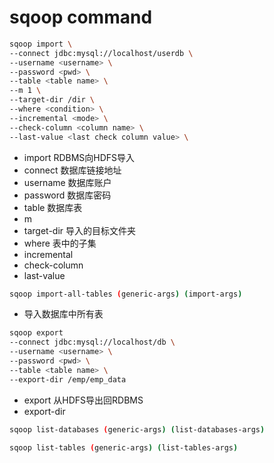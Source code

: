 sqoop command
===

```sh
sqoop import \
--connect jdbc:mysql://localhost/userdb \
--username <username> \
--password <pwd> \
--table <table name> \
--m 1 \
--target-dir /dir \
--where <condition> \
--incremental <mode> \
--check-column <column name> \
--last-value <last check column value> \
```

* import RDBMS向HDFS导入
* connect 数据库链接地址
* username 数据库账户
* password 数据库密码
* table 数据库表
* m
* target-dir 导入的目标文件夹
* where 表中的子集
* incremental
* check-column
* last-value

```sh
sqoop import-all-tables (generic-args) (import-args)
```

* 导入数据库中所有表

```sh
sqoop export
--connect jdbc:mysql://localhost/db \
--username <username> \
--password <pwd> \
--table <table name> \
--export-dir /emp/emp_data
```

* export 从HDFS导出回RDBMS
* export-dir

```sh
sqoop list-databases (generic-args) (list-databases-args)
```

```sh
sqoop list-tables (generic-args) (list-tables-args)
```
